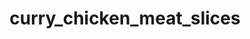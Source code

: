---
title: curry_chicken_meat_slices
title_ru: Мясные слайсы куриные сыровяленые «Карри»
title_ua: М'ясні слайси курячі сиров'ялені «Каррі»

categorie: dried_meat_slices
categorie_ru: Мясные слайсы вяленые
categorie_ua: М'ясні слайси в'ялені

title_text_ru: "Мясные слайсы куриные сыровяленые — качественный натуральный продукт из мяса курицы."
title_text_ua: "М'ясні слайси курячі сиров'ялені — якісний натуральний продукт з м'яса курки."

layout: products_in
popular: "yes"

description_ru: "<p>Мясные слайсы куриные сыровяленые — качественный натуральный продукт из мяса курицы. В наше время, особенно пользуется популярностью — это вкусно, сытно и полезно. Продукт используется как самостоятельная закуска, а также — к пиву и крепким спиртным напиткам, можно сочетать со свежими овощами в сложных закусках и салатах.</p><p>Наш продукт изготавливается из свежих куриных грудок путем сырого высушивания на специальном сертифицированном оборудовании, с использованием современных технологий, что позволяет продукту сохранить все полезные и питательные свойства. Нашими сотрудниками специально для Вас разработаны уникальные композиции натуральных специй, которые придают продукту изысканный вкус и аромат.</p><p>Продукт имеет желто-коричневый цвет, обладает ярким, насыщенным ароматом и богатым вкусом «Карри», достаточно плотной консистенцией.</p><p>Состав: филе куриное 100%, соль кухонная пищевая, натуральные специи («Карри», перец черный молотый, чеснок сушеный молотый, перец красный (паприка) молотый, перец красный (острый) молотый).</p>"
description_ua: "<p>М'ясні слайси курячі сиров'ялені — якісний натуральний продукт з м'яса курки. В наш час, особливо користується популярністю — це смачно, ситно і корисно. Продукт використовується як самостійна закуска, а також — до пива і міцних спиртних напоїв, можна поєднувати зі свіжими овочами в складних закусках і салатах.</p><p>Наш продукт виготовляється зі свіжих курячих грудок шляхом сирого висушування на спеціальному сертифікованому обладнанні, з використанням сучасних технологій, що дозволяє продукту зберегти всі корисні та поживні властивості. Нашими співробітниками спеціально для Вас розроблені унікальні композиції натуральних спецій, які надають продукту вишуканий смак і аромат.</p><p>Продукт має жовто-коричневий колір, має яскравий, насичений аромат і багатий смак «Каррі», досить щільною консистенцією.</p><p>Склад: філе куряче 100%, сіль кухонна харчова, натуральні спеції («Каррі», перець чорний мелений, часник сушений мелений, перець червоний (паприка) мелений, перець червоний (гострий) мелений).</p>"
---